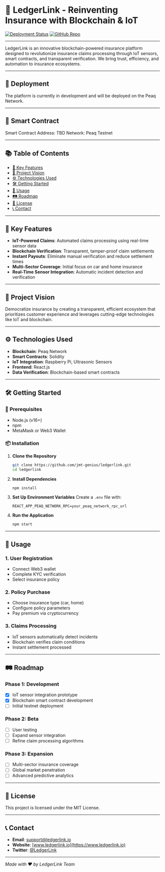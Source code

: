 # 🏥 **LedgerLink** - Reinventing Insurance with Blockchain & IoT

[![Deployment Status](https://img.shields.io/badge/Deployment-Upcoming-yellow)](https://github.com/jmt-genius/ledgerlink)
[![GitHub Repo](https://img.shields.io/badge/GitHub-Repository-blue)](https://github.com/jmt-genius/ledgerlink)

---

LedgerLink is an innovative blockchain-powered insurance platform designed to revolutionize insurance claims processing through IoT sensors, smart contracts, and transparent verification. We bring trust, efficiency, and automation to insurance ecosystems.

---

## 🚀 **Deployment**

The platform is currently in development and will be deployed on the Peaq Network.

---

## 📜 **Smart Contract**

Smart Contract Address: TBD
Network: Peaq Testnet

---

## 📚 **Table of Contents**

- [🌟 Key Features](#-key-features)
- [🎯 Project Vision](#-project-vision)
- [⚙️ Technologies Used](#️-technologies-used)
- [🛠 Getting Started](#-getting-started)
- [📖 Usage](#-usage)
- [🛤 Roadmap](#-roadmap)
- [📜 License](#-license)
- [📞 Contact](#-contact)

---

## 🌟 **Key Features**

- **IoT-Powered Claims**: Automated claims processing using real-time sensor data
- **Blockchain Verification**: Transparent, tamper-proof claim settlements
- **Instant Payouts**: Eliminate manual verification and reduce settlement times
- **Multi-Sector Coverage**: Initial focus on car and home insurance
- **Real-Time Sensor Integration**: Automatic incident detection and verification

---

## 🎯 **Project Vision**

Democratize insurance by creating a transparent, efficient ecosystem that prioritizes customer experience and leverages cutting-edge technologies like IoT and blockchain.

---

## ⚙️ **Technologies Used**

- **Blockchain**: Peaq Network
- **Smart Contracts**: Solidity
- **IoT Integration**: Raspberry Pi, Ultrasonic Sensors
- **Frontend**: React.js
- **Data Verification**: Blockchain-based smart contracts

---

## 🛠 **Getting Started**

### 🔧 **Prerequisites**
- Node.js (v16+)
- npm
- MetaMask or Web3 Wallet

### 📦 **Installation**

1. **Clone the Repository**
    ```bash
    git clone https://github.com/jmt-genius/ledgerlink.git
    cd ledgerlink
    ```

2. **Install Dependencies**
    ```bash
    npm install
    ```

3. **Set Up Environment Variables**
    Create a `.env` file with:
    ```
    REACT_APP_PEAQ_NETWORK_RPC=your_peaq_network_rpc_url
    ```

4. **Run the Application**
    ```bash
    npm start
    ```

---

## 📖 **Usage**

### 1. **User Registration**
- Connect Web3 wallet
- Complete KYC verification
- Select insurance policy

### 2. **Policy Purchase**
- Choose insurance type (car, home)
- Configure policy parameters
- Pay premium via cryptocurrency

### 3. **Claims Processing**
- IoT sensors automatically detect incidents
- Blockchain verifies claim conditions
- Instant settlement processed

---

## 🛤 **Roadmap**

### Phase 1: Development
- [x] IoT sensor integration prototype
- [x] Blockchain smart contract development
- [ ] Initial testnet deployment

### Phase 2: Beta
- [ ] User testing
- [ ] Expand sensor integration
- [ ] Refine claim processing algorithms

### Phase 3: Expansion
- [ ] Multi-sector insurance coverage
- [ ] Global market penetration
- [ ] Advanced predictive analytics

---

## 📜 **License**

This project is licensed under the MIT License.

---

## 📞 **Contact**

- **Email**: support@ledgerlink.io
- **Website**: [www.ledgerlink.io](https://www.ledgerlink.io)
- **Twitter**: [@LedgerLink](https://twitter.com/ledgerlink)

---

*Made with ❤️ by LedgerLink Team*

